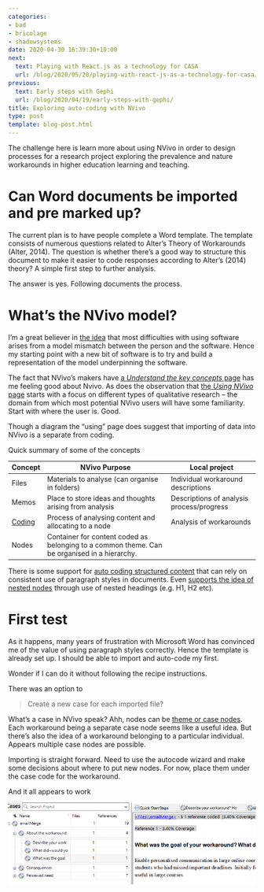 ```yaml
---
categories:
- bad
- bricolage
- shadowsystems
date: 2020-04-30 16:39:30+10:00
next:
  text: Playing with React.js as a technology for CASA
  url: /blog/2020/05/20/playing-with-react-js-as-a-technology-for-casa/
previous:
  text: Early steps with Gephi
  url: /blog/2020/04/19/early-steps-with-gephi/
title: Exploring auto-coding with NVivo
type: post
template: blog-post.html
---
```

The challenge here is learn more about using NVivo in order to design processes for a research project exploring the prevalence and nature workarounds in higher education learning and teaching.

# Can Word documents be imported and pre marked up?

The current plan is to have people complete a Word template. The template consists of numerous questions related to Alter’s Theory of Workarounds (Alter, 2014). The question is whether there’s a good way to structure this document to make it easier to code responses according to Alter’s (2014) theory? A simple first step to further analysis.

The answer is yes. Following documents the process.

# What’s the NVivo model?

I’m a great believer in [the idea](/blog/2016/03/02/pebkac-mental-model-mismatch-and-ict/) that most difficulties with using software arises from a model mismatch between the person and the software. Hence my starting point with a new bit of software is to try and build a representation of the model underpinning the software.

The fact that NVivo’s makers have [a _Understand the key concepts_ page](https://help-nv.qsrinternational.com/12/win/v12.1.90-d3ea61/Content/concepts-strategies/understand-the-key-concepts.htm) has me feeling good about Nvivo. As does the observation that [the _Using NVivo_ page](https://help-nv.qsrinternational.com/12/win/v12.1.90-d3ea61/Content/concepts-strategies/using-nvivo-for-qualitative-research.htm) starts with a focus on different types of qualitative research – the domain from which most potential NVivo users will have some familiarity. Start with where the user is. Good.

Though a diagram the “using” page does suggest that importing of data into NVivo is a separate from coding.

Quick summary of some of the concepts

|   **Concept**   |   **NVivo Purpose**   |   **Local project**   |
| --- | --- | --- |
|   Files   |   Materials to analyse (can organise in folders)   |   Individual workaround descriptions   |
|   Memos   |   Place to store ideas and thoughts arising from analysis   |   Descriptions of analysis process/progress   |
|   [Coding](https://help-nv.qsrinternational.com/12/win/v12.1.90-d3ea61/Content/coding/coding.htm)   |   Process of analysing content and allocating to a node   |   Analysis of workarounds   |
|   Nodes   |   Container for content coded as belonging to a common theme. Can be organised in a hierarchy.   |  |

There is some support for [auto coding structured content](https://help-nv.qsrinternational.com/12/win/v12.1.90-d3ea61/Content/coding/coding.htm#Autocodingstructuredcontent) that can rely on consistent use of paragraph styles in documents. Even [supports the idea of nested nodes](https://help-nv.qsrinternational.com/12/win/v12.1.90-d3ea61/Content/coding/automatic-coding-documents.htm#Understandautomaticcodingindocumentfiles) through use of nested headings (e.g. H1, H2 etc).

# First test

As it happens, many years of frustration with Microsoft Word has convinced me of the value of using paragraph styles correctly. Hence the template is already set up. I should be able to import and auto-code my first.

Wonder if I can do it without following the recipe instructions.

There was an option to

> Create a new case for each imported file?

What’s a case in NVivo speak? Ahh, nodes can be [theme or case nodes](https://help-nv.qsrinternational.com/12/win/v12.1.90-d3ea61/Content/concepts-strategies/understand-the-key-concepts.htm#Themenodesandcasenodes). Each workaround being a separate case node seems like a useful idea. But there’s also the idea of a workaround belonging to a particular individual. Appears multiple case nodes are possible.

Importing is straight forward. Need to use the autocode wizard and make some decisions about where to put new nodes. For now, place them under the case code for the workaround.

And it all appears to work

![](images/x9SEMDzEGWGCAAAAABJRU5ErkJggg==)